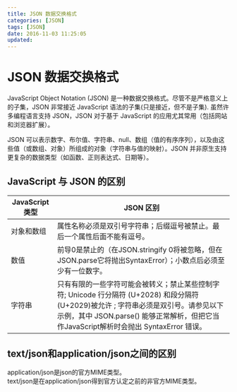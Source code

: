 ```yaml
---
title: JSON 数据交换格式
categories: [JSON]
tags: [JSON]
date: 2016-11-03 11:25:05
updated:
---
```


# JSON 数据交换格式
 JavaScript Object Notation (JSON) 是一种数据交换格式。尽管不是严格意义上的子集，JSON 非常接近  JavaScript 语法的子集(只是接近，但不是子集). 虽然许多编程语言支持 JSON，JSON 对于基于 JavaScript 的应用尤其常用（包括网站和浏览器扩展）。
 
 JSON 可以表示数字、布尔值、字符串、null、数组（值的有序序列），以及由这些值（或数组、对象）所组成的对象（字符串与值的映射）。JSON 并非原生支持更复杂的数据类型（如函数、正则表达式、日期等）。
 
## JavaScript 与 JSON 的区别
 

JavaScript类型|JSON 区别
-|-
对象和数组|属性名称必须是双引号字符串；后缀逗号被禁止。最后一个属性后面不能有逗号。
数值|前导0是禁止的（在JSON.stringify 0将被忽略，但在JSON.parse它将抛出SyntaxError）；小数点后必须至少有一位数字。
字符串|只有有限的一些字符可能会被转义；禁止某些控制字符; Unicode 行分隔符 (U+2028) 和段分隔符 (U+2029)被允许 ; 字符串必须是双引号。请参见以下示例，其中 JSON.parse() 能够正常解析，但把它当作JavaScript解析时会抛出 SyntaxError 错误。
   

## text/json和application/json之间的区别  
application/json是json的官方MIME类型。  
text/json是在application/json得到官方认定之前的非官方MIME类型。